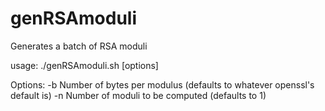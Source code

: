 # genRSAmoduli

Generates a batch of RSA moduli

usage: ./genRSAmoduli.sh [options]

Options:
 -b Number of bytes per modulus (defaults to whatever openssl's default is)
 -n Number of moduli to be computed (defaults to 1)
